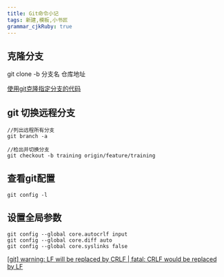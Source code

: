```yaml
---
title: Git命令小记 
tags: 新建,模板,小书匠
grammar_cjkRuby: true
---
```



## 克隆分支

git clone -b 分支名 仓库地址

[使用git克隆指定分支的代码](https://www.cnblogs.com/nylcy/p/6569284.html)

##  git 切换远程分支

```
//列出远程所有分支
git branch -a

//检出并切换分支
git checkout -b training origin/feature/training
```
## 查看git配置
```
git config -l
```
## 设置全局参数
```
git config --global core.autocrlf input 
git config --global core.diff auto
git config --global core.syslinks false
```

[[git] warning: LF will be replaced by CRLF | fatal: CRLF would be replaced by LF](
http://blog.csdn.net/feng88724/article/details/11600375)
